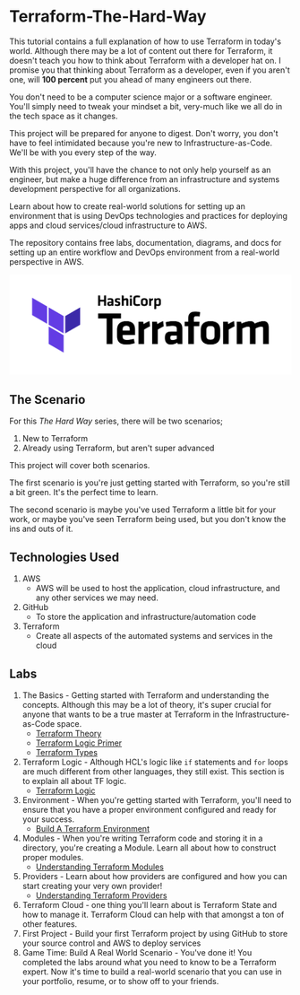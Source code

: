 # Terraform-The-Hard-Way

This tutorial contains a full explanation of how to use Terraform in today's world. Although there may be a lot of content out there for Terraform, it doesn't teach you how to think about Terraform with a developer hat on. I promise you that thinking about Terraform as a developer, even if you aren't one, will **100 percent** put you ahead of many engineers out there.

You don't need to be a computer science major or a software engineer. You'll simply need to tweak your mindset a bit, very-much like we all do in the tech space as it changes.

This project will be prepared for anyone to digest. Don't worry, you don't have to feel intimidated because you're new to Infrastructure-as-Code. We'll be with you every step of the way.

With this project, you'll have the chance to not only help yourself as an engineer, but make a huge difference from an infrastructure and systems development perspective for all organizations.

Learn about how to create real-world solutions for setting up an environment that is using DevOps technologies and practices for deploying apps and cloud services/cloud infrastructure to AWS.

The repository contains free labs, documentation, diagrams, and docs for setting up an entire workflow and DevOps environment from a real-world perspective in AWS.

![](images/terraform.jpg)

## The Scenario

For this *The Hard Way* series, there will be two scenarios;
1. New to Terraform
2. Already using Terraform, but aren't super advanced

This project will cover both scenarios.

The first scenario is you're just getting started with Terraform, so you're still a bit green. It's the perfect time to learn.

The second scenario is maybe you've used Terraform a little bit for your work, or maybe you've seen Terraform being used, but you don't know the ins and outs of it.

## Technologies Used

1. AWS
    - AWS will be used to host the application, cloud infrastructure, and any other services we may need.
2. GitHub
    - To store the application and infrastructure/automation code
3. Terraform
   - Create all aspects of the automated systems and services in the cloud

## Labs
1. The Basics - Getting started with Terraform and understanding the concepts. Although this may be a lot of theory, it's super crucial for anyone that wants to be a true master at Terraform in the Infrastructure-as-Code space.
    - [Terraform Theory](https://github.com/AdminTurnedDevOps/Terraform-The-Hard-Way/blob/main/The-Basics/terraform-theory.md)
    - [Terraform Logic Primer](https://github.com/AdminTurnedDevOps/Terraform-The-Hard-Way/blob/main/The-Basics/terraform-logic.md)
    - [Terraform Types](https://github.com/AdminTurnedDevOps/Terraform-The-Hard-Way/blob/main/The-Basics/terraform-types.md)
2. Terraform Logic - Although HCL's logic like `if` statements and `for` loops are much different from other languages, they still exist. This section is to explain all about TF logic.
    - [Terraform Logic](https://github.com/AdminTurnedDevOps/Terraform-The-Hard-Way/blob/main/Terraform-Logic/logic.md)
3. Environment - When you're getting started with Terraform, you'll need to ensure that you have a proper environment configured and ready for your success.
    - [Build A Terraform Environment](https://github.com/AdminTurnedDevOps/Terraform-The-Hard-Way/blob/main/Environment/build_your_terraform_environment.md)
4. Modules - When you're writing Terraform code and storing it in a directory, you're creating a Module. Learn all about how to construct proper modules.
    - [Understanding Terraform Modules](https://github.com/AdminTurnedDevOps/Terraform-The-Hard-Way/tree/main/Modules)
5. Providers - Learn about how providers are configured and how you can start creating your very own provider!
    - [Understanding Terraform Providers](https://github.com/AdminTurnedDevOps/Terraform-The-Hard-Way/blob/main/Providers/providers.md)
6. Terraform Cloud - one thing you'll learn about is Terraform State and how to manage it. Terraform Cloud can help with that amongst a ton of other features.
7. First Project - Build your first Terraform project by using GitHub to store your source control and AWS to deploy services
8. Game Time: Build A Real World Scenario - You've done it! You completed the labs around what you need to know to be a Terraform expert. Now it's time to build a real-world scenario that you can use in your portfolio, resume, or to show off to your friends.

